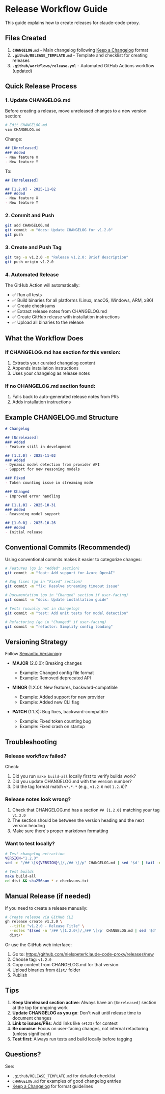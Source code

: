 # Release Workflow Guide

This guide explains how to create releases for claude-code-proxy.

## Files Created

1. **`CHANGELOG.md`** - Main changelog following [Keep a Changelog](https://keepachangelog.com/) format
2. **`.github/RELEASE_TEMPLATE.md`** - Template and checklist for creating releases
3. **`.github/workflows/release.yml`** - Automated GitHub Actions workflow (updated)

## Quick Release Process

### 1. Update CHANGELOG.md

Before creating a release, move unreleased changes to a new version section:

```bash
# Edit CHANGELOG.md
vim CHANGELOG.md
```

Change:
```markdown
## [Unreleased]
### Added
- New feature X
- New feature Y
```

To:
```markdown
## [Unreleased]

## [1.2.0] - 2025-11-02
### Added
- New feature X
- New feature Y
```

### 2. Commit and Push

```bash
git add CHANGELOG.md
git commit -m "docs: Update CHANGELOG for v1.2.0"
git push
```

### 3. Create and Push Tag

```bash
git tag -a v1.2.0 -m "Release v1.2.0: Brief description"
git push origin v1.2.0
```

### 4. Automated Release

The GitHub Action will automatically:
- ✅ Run all tests
- ✅ Build binaries for all platforms (Linux, macOS, Windows, ARM, x86)
- ✅ Create checksums
- ✅ Extract release notes from CHANGELOG.md
- ✅ Create GitHub release with installation instructions
- ✅ Upload all binaries to the release

## What the Workflow Does

### If CHANGELOG.md has section for this version:
1. Extracts your curated changelog content
2. Appends installation instructions
3. Uses your changelog as release notes

### If no CHANGELOG.md section found:
1. Falls back to auto-generated release notes from PRs
2. Adds installation instructions

## Example CHANGELOG.md Structure

```markdown
# Changelog

## [Unreleased]
### Added
- Feature still in development

## [1.2.0] - 2025-11-02
### Added
- Dynamic model detection from provider API
- Support for new reasoning models

### Fixed
- Token counting issue in streaming mode

### Changed
- Improved error handling

## [1.1.0] - 2025-10-31
### Added
- Reasoning model support

## [1.0.0] - 2025-10-26
### Added
- Initial release
```

## Conventional Commits (Recommended)

Using conventional commits makes it easier to categorize changes:

```bash
# Features (go in "Added" section)
git commit -m "feat: Add support for Azure OpenAI"

# Bug fixes (go in "Fixed" section)
git commit -m "fix: Resolve streaming timeout issue"

# Documentation (go in "Changed" section if user-facing)
git commit -m "docs: Update installation guide"

# Tests (usually not in changelog)
git commit -m "test: Add unit tests for model detection"

# Refactoring (go in "Changed" if user-facing)
git commit -m "refactor: Simplify config loading"
```

## Versioning Strategy

Follow [Semantic Versioning](https://semver.org/):

- **MAJOR** (2.0.0): Breaking changes
  - Example: Changed config file format
  - Example: Removed deprecated API

- **MINOR** (1.X.0): New features, backward-compatible
  - Example: Added support for new provider
  - Example: Added new CLI flag

- **PATCH** (1.1.X): Bug fixes, backward-compatible
  - Example: Fixed token counting bug
  - Example: Fixed crash on startup

## Troubleshooting

### Release workflow failed?

Check:
1. Did you run `make build-all` locally first to verify builds work?
2. Did you update CHANGELOG.md with the version number?
3. Did the tag format match `v*.*.*` (e.g., `v1.2.0` not `1.2.0`)?

### Release notes look wrong?

1. Check that CHANGELOG.md has a section `## [1.2.0]` matching your tag `v1.2.0`
2. The section should be between the version heading and the next version heading
3. Make sure there's proper markdown formatting

### Want to test locally?

```bash
# Test changelog extraction
VERSION="1.2.0"
sed -n "/## \[${VERSION}\]/,/## \[/p" CHANGELOG.md | sed '$d' | tail -n +2

# Test builds
make build-all
cd dist && sha256sum * > checksums.txt
```

## Manual Release (if needed)

If you need to create a release manually:

```bash
# Create release via GitHub CLI
gh release create v1.2.0 \
  --title "v1.2.0 - Release Title" \
  --notes "$(sed -n '/## \[1.2.0\]/,/## \[/p' CHANGELOG.md | sed '$d' | tail -n +2)" \
  dist/*
```

Or use the GitHub web interface:
1. Go to: https://github.com/nielspeter/claude-code-proxy/releases/new
2. Choose tag: `v1.2.0`
3. Copy content from CHANGELOG.md for that version
4. Upload binaries from `dist/` folder
5. Publish

## Tips

1. **Keep Unreleased section active**: Always have an `[Unreleased]` section at the top for ongoing work
2. **Update CHANGELOG as you go**: Don't wait until release time to document changes
3. **Link to issues/PRs**: Add links like `(#123)` for context
4. **Be concise**: Focus on user-facing changes, not internal refactoring (unless significant)
5. **Test first**: Always run tests and build locally before tagging

## Questions?

See:
- `.github/RELEASE_TEMPLATE.md` for detailed checklist
- `CHANGELOG.md` for examples of good changelog entries
- [Keep a Changelog](https://keepachangelog.com/) for format guidelines
